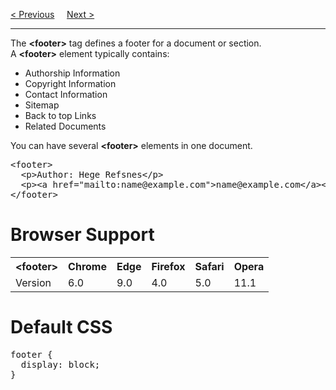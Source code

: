 <a href="/HTML5/Tags/aside.md">&lt; Previous</a>
&nbsp;&nbsp;&nbsp;
<a href="/HTML5/Tags/header.md">Next &gt;</a>
<hr>
The <b>&lt;footer&gt;</b> tag defines a footer for a document or section.
<br>
A <b>&lt;footer&gt;</b> element typically contains:
<ul>
  <li>Authorship Information</li>
  <li>Copyright Information</li>
  <li>Contact Information</li>
  <li>Sitemap</li>
  <li>Back to top Links</li>
  <li>Related Documents</li>
</ul>
You can have several <b>&lt;footer&gt;</b> elements in one document.
<pre>
&lt;footer&gt;
  &lt;p&gt;Author: Hege Refsnes&lt;/p&gt;
  &lt;p&gt;&lt;a href="mailto:name@example.com">name@example.com&lt;/a&gt;&lt;/p&gt;
&lt;/footer&gt;
</pre>
<h1>Browser Support</h1>
<table class="ws-table-all notranslate">
  <tr>
    <th>&lt;footer&gt;</th>
    <th>Chrome</th>
    <th>Edge</th>
    <th>Firefox</th>
    <th>Safari</th>
    <th>Opera</th>
  </tr>
  <tr>
    <td>Version</td>
    <td>6.0</td>
    <td>9.0</td>
    <td>4.0</td>
    <td>5.0</td>
    <td>11.1</td>
  </tr>
</table>
<h1>Default CSS</h1>
<pre>
footer { 
  display: block;
}
</pre>
